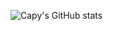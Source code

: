 ![Capy's GitHub stats](https://github-readme-stats.vercel.app/api?username=mr-capy&show_icons=true&theme=radical)
